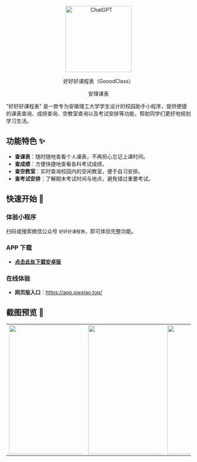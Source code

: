 

<p align="center">
  <img width="180" src="https://cdn-app-icon2.pgyer.com/b/3/d/2/d/b3d2dac2b482b110ade2150e76c72124?x-oss-process=image/resize,m_lfit,h_120,w_120/format,jpg" alt="ChatGPT">
  <p align="center">好好好课程表（GooodClass）</p>
  <p align="center">安理课表</p>
</p>


"好好好课程表" 是一款专为安徽理工大学学生设计的校园助手小程序，提供便捷的课表查询、成绩查询、空教室查询以及考试安排等功能，帮助同学们更好地规划学习生活。

## 功能特色 ✨

- **查课表**：随时随地查看个人课表，不再担心忘记上课时间。
- **查成绩**：方便快捷地查看各科考试成绩。
- **查空教室**：实时查询校园内的空闲教室，便于自习安排。
- **查考试安排**：了解期末考试时间与地点，避免错过重要考试。

## 快速开始 🚀

### 体验小程序

扫码或搜索微信公众号 `好好好课程表`，即可体验完整功能。

### APP 下载

- **[点击此处下载安卓版](https://www.pgyer.com/gooodclass)**

### 在线体验

- **网页版入口**：https://app.pwxiao.top/

## 截图预览 📱
<table>
  <tr>
    <td><center><img src="https://pwxiao-blog.oss-cn-hangzhou.aliyuncs.com/typora_picScreenshot_20240828_225541.jpg" style="max-width: 200px; height: 350px;"></center></td>
    <td><center><img src="https://pwxiao-blog.oss-cn-hangzhou.aliyuncs.com/typora_picScreenshot_20240828_225351.jpg" style="max-width: 200px; height: 350px;"></center></td>
    <td><center><img src="https://pwxiao-blog.oss-cn-hangzhou.aliyuncs.com/typora_picScreenshot_20240828_225314.jpg" style="max-width: 200px; height: 350px;"></center></td>
    <td><center><img src="https://pwxiao-blog.oss-cn-hangzhou.aliyuncs.com/typora_picScreenshot_20240828_225312.jpg" style="max-width: 200px; height: 350px;"></center></td>
    <td><center><img src="https://pwxiao-blog.oss-cn-hangzhou.aliyuncs.com/typora_picScreenshot_20240828_225358.jpg" style="max-width: 200px; height: 350px;"></center></td>
  </tr>
</table>


